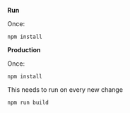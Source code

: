 
**Run**

Once:
```
npm install
```

**Production**

Once:
```
npm install
```
This needs to run on every new change
```
npm run build
